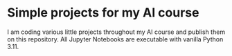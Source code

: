 # Simple projects for my AI course
I am coding various little projects throughout my AI course and publish them on this repository. All Jupyter Notebooks are executable with vanilla Python 3.11.